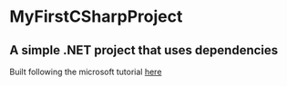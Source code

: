 # MyFirstCSharpProject

## A simple .NET project that uses dependencies
Built following the microsoft tutorial [here](https://docs.microsoft.com/en-gb/learn/modules/dotnet-dependencies/)
